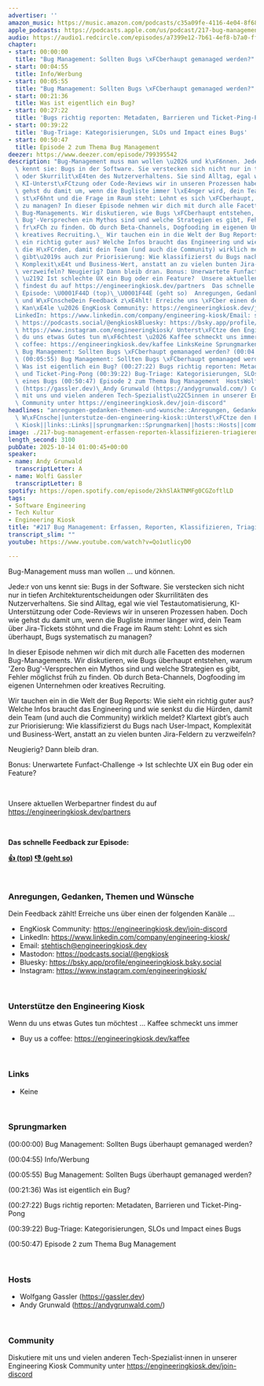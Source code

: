 ```yaml
---
advertiser: ''
amazon_music: https://music.amazon.com/podcasts/c35a09fe-4116-4e04-8f68-77d61b112e46/episodes/513251c6-de48-40c9-916c-95d98c108465/engineering-kiosk-217-bug-management-erfassen-reporten-klassifizieren-triagieren
apple_podcasts: https://podcasts.apple.com/us/podcast/217-bug-management-erfassen-reporten-klassifizieren/id1603082924?i=1000731724999&uo=4
audio: https://audio1.redcircle.com/episodes/a7399e12-7b61-4ef8-b7a0-ffdd18f55eb4/stream.mp3
chapter:
- start: 00:00:00
  title: "Bug Management: Sollten Bugs \xFCberhaupt gemanaged werden?"
- start: 00:04:55
  title: Info/Werbung
- start: 00:05:55
  title: "Bug Management: Sollten Bugs \xFCberhaupt gemanaged werden?"
- start: 00:21:36
  title: Was ist eigentlich ein Bug?
- start: 00:27:22
  title: 'Bugs richtig reporten: Metadaten, Barrieren und Ticket-Ping-Pong'
- start: 00:39:22
  title: 'Bug-Triage: Kategorisierungen, SLOs und Impact eines Bugs'
- start: 00:50:47
  title: Episode 2 zum Thema Bug Management
deezer: https://www.deezer.com/episode/799395542
description: "Bug-Management muss man wollen \u2026 und k\xF6nnen. Jede:r von uns\
  \ kennt sie: Bugs in der Software. Sie verstecken sich nicht nur in tiefen Architekturentscheidungen\
  \ oder Skurrilit\xE4ten des Nutzerverhaltens. Sie sind Alltag, egal wie viel Testautomatisierung,\
  \ KI-Unterst\xFCtzung oder Code-Reviews wir in unseren Prozessen haben. Doch wie\
  \ gehst du damit um, wenn die Bugliste immer l\xE4nger wird, dein Team \xFCber Jira-Tickets\
  \ st\xF6hnt und die Frage im Raum steht: Lohnt es sich \xFCberhaupt, Bugs systematisch\
  \ zu managen? In dieser Episode nehmen wir dich mit durch alle Facetten des modernen\
  \ Bug-Managements. Wir diskutieren, wie Bugs \xFCberhaupt entstehen, warum 'Zero\
  \ Bug'-Versprechen ein Mythos sind und welche Strategien es gibt, Fehler m\xF6glichst\
  \ fr\xFCh zu finden. Ob durch Beta-Channels, Dogfooding im eigenen Unternehmen oder\
  \ kreatives Recruiting.\_ Wir tauchen ein in die Welt der Bug Reports: Wie sieht\
  \ ein richtig guter aus? Welche Infos braucht das Engineering und wie senkst du\
  \ die H\xFCrden, damit dein Team (und auch die Community) wirklich meldet? Klartext\
  \ gibt\u2019s auch zur Priorisierung: Wie klassifizierst du Bugs nach User-Impact,\
  \ Komplexit\xE4t und Business-Wert, anstatt an zu vielen bunten Jira-Feldern zu\
  \ verzweifeln? Neugierig? Dann bleib dran. Bonus: Unerwartete Funfact-Challenge\
  \ \u2192 Ist schlechte UX ein Bug oder ein Feature?  Unsere aktuellen Werbepartner\
  \ findest du auf https://engineeringkiosk.dev/partners  Das schnelle Feedback zur\
  \ Episode: \U0001F44D (top)\_\U0001F44E (geht so)  Anregungen, Gedanken, Themen\
  \ und W\xFCnscheDein Feedback z\xE4hlt! Erreiche uns \xFCber einen der folgenden\
  \ Kan\xE4le \u2026 EngKiosk Community: https://engineeringkiosk.dev/join-discord\_\
  LinkedIn: https://www.linkedin.com/company/engineering-kiosk/Email: stehtisch@engineeringkiosk.devMastodon:\
  \ https://podcasts.social/@engkioskBluesky: https://bsky.app/profile/engineeringkiosk.bsky.socialInstagram:\
  \ https://www.instagram.com/engineeringkiosk/ Unterst\xFCtze den Engineering KioskWenn\
  \ du uns etwas Gutes tun m\xF6chtest \u2026 Kaffee schmeckt uns immer\_ Buy us a\
  \ coffee: https://engineeringkiosk.dev/kaffee LinksKeine Sprungmarken(00:00:00)\
  \ Bug Management: Sollten Bugs \xFCberhaupt gemanaged werden? (00:04:55) Info/Werbung\
  \ (00:05:55) Bug Management: Sollten Bugs \xFCberhaupt gemanaged werden? (00:21:36)\
  \ Was ist eigentlich ein Bug? (00:27:22) Bugs richtig reporten: Metadaten, Barrieren\
  \ und Ticket-Ping-Pong (00:39:22) Bug-Triage: Kategorisierungen, SLOs und Impact\
  \ eines Bugs (00:50:47) Episode 2 zum Thema Bug Management  HostsWolfgang Gassler\
  \ (https://gassler.dev)\_Andy Grunwald (https://andygrunwald.com/) CommunityDiskutiere\
  \ mit uns und vielen anderen Tech-Spezialist\u22C5innen in unserer Engineering Kiosk\
  \ Community unter https://engineeringkiosk.dev/join-discord"
headlines: "anregungen-gedanken-themen-und-wunsche::Anregungen, Gedanken, Themen und\
  \ W\xFCnsche||unterstutze-den-engineering-kiosk::Unterst\xFCtze den Engineering\
  \ Kiosk||links::Links||sprungmarken::Sprungmarken||hosts::Hosts||community::Community"
image: ./217-bug-management-erfassen-reporten-klassifizieren-triagieren.jpg
length_second: 3100
pubDate: 2025-10-14 01:00:45+00:00
speaker:
- name: Andy Grunwald
  transcriptLetter: A
- name: Wolfi Gassler
  transcriptLetter: B
spotify: https://open.spotify.com/episode/2khSlAkTNMFg0CGZoftlLD
tags:
- Software Engineering
- Tech Kultur
- Engineering Kiosk
title: "#217 Bug Management: Erfassen, Reporten, Klassifizieren, Triagieren"
transcript_slim: ""
youtube: https://www.youtube.com/watch?v=Qo1utlicyD0

---
```

<p>Bug-Management muss man wollen … und können.</p><p>Jede:r von uns kennt sie: Bugs in der Software. Sie verstecken sich nicht nur in tiefen Architekturentscheidungen oder Skurrilitäten des Nutzerverhaltens. Sie sind Alltag, egal wie viel Testautomatisierung, KI-Unterstützung oder Code-Reviews wir in unseren Prozessen haben. Doch wie gehst du damit um, wenn die Bugliste immer länger wird, dein Team über Jira-Tickets stöhnt und die Frage im Raum steht: Lohnt es sich überhaupt, Bugs systematisch zu managen?</p><p>In dieser Episode nehmen wir dich mit durch alle Facetten des modernen Bug-Managements. Wir diskutieren, wie Bugs überhaupt entstehen, warum &#39;Zero Bug&#39;-Versprechen ein Mythos sind und welche Strategien es gibt, Fehler möglichst früh zu finden. Ob durch Beta-Channels, Dogfooding im eigenen Unternehmen oder kreatives Recruiting. </p><p>Wir tauchen ein in die Welt der Bug Reports: Wie sieht ein richtig guter aus? Welche Infos braucht das Engineering und wie senkst du die Hürden, damit dein Team (und auch die Community) wirklich meldet? Klartext gibt’s auch zur Priorisierung: Wie klassifizierst du Bugs nach User-Impact, Komplexität und Business-Wert, anstatt an zu vielen bunten Jira-Feldern zu verzweifeln?</p><p>Neugierig? Dann bleib dran.</p><p>Bonus: Unerwartete Funfact-Challenge → Ist schlechte UX ein Bug oder ein Feature?</p><p><br></p><p>Unsere aktuellen Werbepartner findest du auf <a href="https://engineeringkiosk.dev/partners">https://engineeringkiosk.dev/partners</a></p><p><br></p><p><strong>Das schnelle Feedback zur Episode:</strong></p><p><a href="https://api.openpodcast.dev/feedback/217/upvote" rel="nofollow"><strong>👍 (top)</strong></a><strong> </strong><a href="https://api.openpodcast.dev/feedback/217/downvote" rel="nofollow"><strong>👎 (geht so)</strong></a></p><p><br></p><h3 id="anregungen-gedanken-themen-und-wunsche">Anregungen, Gedanken, Themen und Wünsche</h3><p>Dein Feedback zählt! Erreiche uns über einen der folgenden Kanäle …</p><ul><li>EngKiosk Community: <a href="https://engineeringkiosk.dev/join-discord">https://engineeringkiosk.dev/join-discord</a> </li><li>LinkedIn: <a href="https://www.linkedin.com/company/engineering-kiosk/" rel="nofollow">https://www.linkedin.com/company/engineering-kiosk/</a></li><li>Email: <a href="mailto:stehtisch@engineeringkiosk.dev" rel="nofollow">stehtisch@engineeringkiosk.dev</a></li><li>Mastodon: <a href="https://podcasts.social/@engkiosk" rel="nofollow">https://podcasts.social/@engkiosk</a></li><li>Bluesky: <a href="https://bsky.app/profile/engineeringkiosk.bsky.social" rel="nofollow">https://bsky.app/profile/engineeringkiosk.bsky.social</a></li><li>Instagram: <a href="https://www.instagram.com/engineeringkiosk/" rel="nofollow">https://www.instagram.com/engineeringkiosk/</a></li></ul><p><br></p><h3 id="unterstutze-den-engineering-kiosk">Unterstütze den Engineering Kiosk</h3><p>Wenn du uns etwas Gutes tun möchtest … Kaffee schmeckt uns immer </p><ul><li>Buy us a coffee: <a href="https://engineeringkiosk.dev/kaffee">https://engineeringkiosk.dev/kaffee</a></li></ul><p><br></p><h3 id="links">Links</h3><ul><li>Keine</li></ul><p><br></p><h3 id="sprungmarken">Sprungmarken</h3><p>(00:00:00) Bug Management: Sollten Bugs überhaupt gemanaged werden?</p><p>(00:04:55) Info/Werbung</p><p>(00:05:55) Bug Management: Sollten Bugs überhaupt gemanaged werden?</p><p>(00:21:36) Was ist eigentlich ein Bug?</p><p>(00:27:22) Bugs richtig reporten: Metadaten, Barrieren und Ticket-Ping-Pong</p><p>(00:39:22) Bug-Triage: Kategorisierungen, SLOs und Impact eines Bugs</p><p>(00:50:47) Episode 2 zum Thema Bug Management</p><p><br></p><h3 id="hosts">Hosts</h3><ul><li>Wolfgang Gassler (<a href="https://gassler.dev" rel="nofollow">https://gassler.dev</a>) </li><li>Andy Grunwald (<a href="https://andygrunwald.com/" rel="nofollow">https://andygrunwald.com/</a>)</li></ul><p><br></p><h3 id="community">Community</h3><p>Diskutiere mit uns und vielen anderen Tech-Spezialist⋅innen in unserer Engineering Kiosk Community unter <a href="https://engineeringkiosk.dev/join-discord">https://engineeringkiosk.dev/join-discord</a></p>